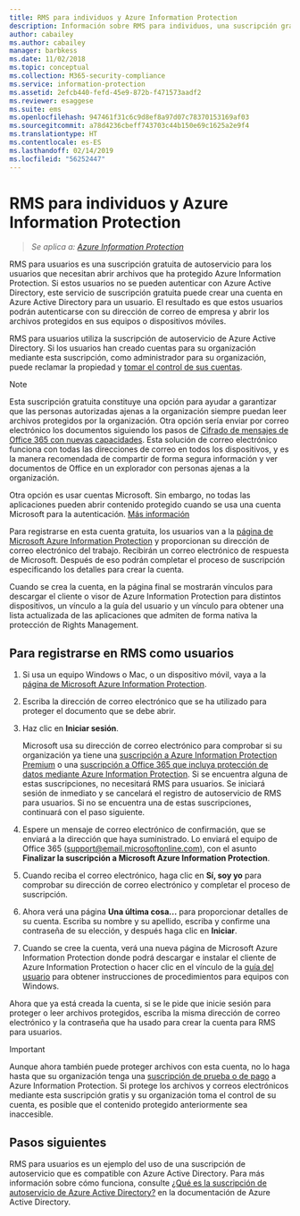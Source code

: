 ```yaml
---
title: RMS para individuos y Azure Information Protection
description: Información sobre RMS para individuos, una suscripción gratuita de autoservicio para los usuarios que hayan enviado archivos protegidos, pero que no pueden autenticarse porque su departamento de TI no administra una cuenta para ellos en Azure.
author: cabailey
ms.author: cabailey
manager: barbkess
ms.date: 11/02/2018
ms.topic: conceptual
ms.collection: M365-security-compliance
ms.service: information-protection
ms.assetid: 2efcb440-fefd-45e9-872b-f471573aadf2
ms.reviewer: esaggese
ms.suite: ems
ms.openlocfilehash: 947461f31c6c9d8ef8a97d07c78370153169af03
ms.sourcegitcommit: a78d4236cbeff743703c44b150e69c1625a2e9f4
ms.translationtype: HT
ms.contentlocale: es-ES
ms.lasthandoff: 02/14/2019
ms.locfileid: "56252447"
---
```

# <a name="rms-for-individuals-and-azure-information-protection"></a>RMS para individuos y Azure Information Protection

>*Se aplica a: [Azure Information Protection](https://azure.microsoft.com/pricing/details/information-protection)*

RMS para usuarios es una suscripción gratuita de autoservicio para los usuarios que necesitan abrir archivos que ha protegido Azure Information Protection. Si estos usuarios no se pueden autenticar con Azure Active Directory, este servicio de suscripción gratuita puede crear una cuenta en Azure Active Directory para un usuario. El resultado es que estos usuarios podrán autenticarse con su dirección de correo de empresa y abrir los archivos protegidos en sus equipos o dispositivos móviles.

RMS para usuarios utiliza la suscripción de autoservicio de Azure Active Directory. Si los usuarios han creado cuentas para su organización mediante esta suscripción, como administrador para su organización, puede reclamar la propiedad y [tomar el control de sus cuentas](/azure/active-directory/users-groups-roles/domains-admin-takeover#external-admin-takeover). 


> [!NOTE]
> Esta suscripción gratuita constituye una opción para ayudar a garantizar que las personas autorizadas ajenas a la organización siempre puedan leer archivos protegidos por la organización. Otra opción sería enviar por correo electrónico los documentos siguiendo los pasos de [Cifrado de mensajes de Office 365 con nuevas capacidades](https://support.office.com/article/7ff0c040-b25c-4378-9904-b1b50210d00e). Esta solución de correo electrónico funciona con todas las direcciones de correo en todos los dispositivos, y es la manera recomendada de compartir de forma segura información y ver documentos de Office en un explorador con personas ajenas a la organización.
> 
> Otra opción es usar cuentas Microsoft. Sin embargo, no todas las aplicaciones pueden abrir contenido protegido cuando se usa una cuenta Microsoft para la autenticación. [Más información](secure-collaboration-documents.md#supported-scenarios-for-opening-protected-documents) 

Para registrarse en esta cuenta gratuita, los usuarios van a la [página de Microsoft Azure Information Protection](https://aka.ms/rms-signup) y proporcionan su dirección de correo electrónico del trabajo. Recibirán un correo electrónico de respuesta de Microsoft. Después de eso podrán completar el proceso de suscripción especificando los detalles para crear la cuenta. 

Cuando se crea la cuenta, en la página final se mostrarán vínculos para descargar el cliente o visor de Azure Information Protection para distintos dispositivos, un vínculo a la guía del usuario y un vínculo para obtener una lista actualizada de las aplicaciones que admiten de forma nativa la protección de Rights Management. 

## <a name="to-sign-up-for-rms-for-individuals"></a>Para registrarse en RMS como usuarios

1. Si usa un equipo Windows o Mac, o un dispositivo móvil, vaya a la [página de Microsoft Azure Information Protection](https://aka.ms/rms-signup).

2. Escriba la dirección de correo electrónico que se ha utilizado para proteger el documento que se debe abrir.

3. Haz clic en **Iniciar sesión**.

    Microsoft usa su dirección de correo electrónico para comprobar si su organización ya tiene una [suscripción a Azure Information Protection Premium](https://www.microsoft.com/cloud-platform/azure-information-protection-pricing) o una [suscripción a Office 365 que incluya protección de datos mediante Azure Information Protection](https://download.microsoft.com/download/E/C/F/ECF42E71-4EC0-48FF-AA00-577AC14D5B5C/Azure_Information_Protection_licensing_datasheet_EN-US.pdf). Si se encuentra alguna de estas suscripciones, no necesitará RMS para usuarios. Se iniciará sesión de inmediato y se cancelará el registro de autoservicio de RMS para usuarios. Si no se encuentra una de estas suscripciones, continuará con el paso siguiente.

4. Espere un mensaje de correo electrónico de confirmación, que se enviará a la dirección que haya suministrado. Lo enviará el equipo de Office 365 (support@email.microsoftonline.com), con el asunto **Finalizar la suscripción a Microsoft Azure Information Protection**.

5. Cuando reciba el correo electrónico, haga clic en **Sí, soy yo** para comprobar su dirección de correo electrónico y completar el proceso de suscripción.

6. Ahora verá una página **Una última cosa...** para proporcionar detalles de su cuenta. Escriba su nombre y su apellido, escriba y confirme una contraseña de su elección, y después haga clic en **Iniciar**.

7. Cuando se cree la cuenta, verá una nueva página de Microsoft Azure Information Protection donde podrá descargar e instalar el cliente de Azure Information Protection o hacer clic en el vínculo de la [guía del usuario](./rms-client/client-user-guide.md) para obtener instrucciones de procedimientos para equipos con Windows.

Ahora que ya está creada la cuenta, si se le pide que inicie sesión para proteger o leer archivos protegidos, escriba la misma dirección de correo electrónico y la contraseña que ha usado para crear la cuenta para RMS para usuarios.

> [!IMPORTANT]
> Aunque ahora también puede proteger archivos con esta cuenta, no lo haga hasta que su organización tenga una [suscripción de prueba o de pago](https://azure.microsoft.com/pricing/details/information-protection/) a Azure Information Protection. Si protege los archivos y correos electrónicos mediante esta suscripción gratis y su organización toma el control de su cuenta, es posible que el contenido protegido anteriormente sea inaccesible.


## <a name="next-steps"></a>Pasos siguientes
RMS para usuarios es un ejemplo del uso de una suscripción de autoservicio que es compatible con Azure Active Directory. Para más información sobre cómo funciona, consulte [¿Qué es la suscripción de autoservicio de Azure Active Directory?](/azure/active-directory/users-groups-roles/directory-self-service-signup) en la documentación de Azure Active Directory.

